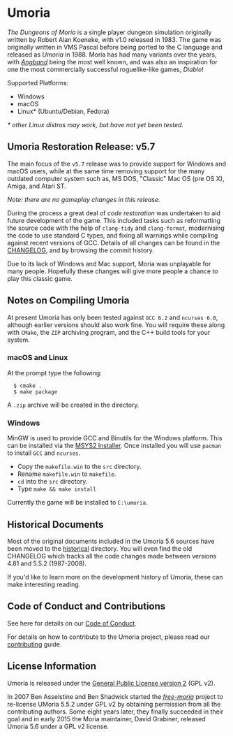# Umoria

_The Dungeons of Moria_ is a single player dungeon simulation originally
written by Robert Alan Koeneke, with v1.0 released in 1983. The game was
originally written in VMS Pascal before being ported to the C language and
released as _Umoria_ in 1988. Moria has had many variants over the years, with
[_Angband_](http://rephial.org/) being the most well known, and was also an
inspiration for one the most commercially successful roguelike-like games,
_Diablo_!

Supported Platforms:

  - Windows
  - macOS
  - Linux* (Ubuntu/Debian, Fedora)

_* other Linux distros may work, but have not yet been tested._


## Umoria Restoration Release: v5.7

The main focus of the `v5.7` release was to provide support for Windows
and macOS users, while at the same time removing support for the many
outdated computer system such as, MS DOS, "Classic" Mac OS (pre OS X), Amiga,
and Atari ST.

_Note: there are no gameplay changes in this release._

During the process a great deal of _code restoration_ was undertaken to aid
future development of the game. This included tasks such as reformatting the
source code with the help of `clang-tidy` and `clang-format`, modernising the
code to use standard C types, and fixing all warnings while compiling against
recent versions of GCC. Details of all changes can be found in the
[CHANGELOG](CHANGELOG.md), and by browsing the commit history.

Due to its lack of Windows and Mac support, Moria was unplayable for many
people. Hopefully these changes will give more people a chance to play this
classic game.


## Notes on Compiling Umoria

At present Umoria has only been tested against `GCC 6.2` and `ncurses 6.0`,
although earlier versions should also work fine. You will require these
along with `CMake`, the `ZIP` archiving program, and the C++ build tools for
your system.


### macOS and Linux

At the prompt type the following:

```
  $ cmake .
  $ make package
```

A `.zip` archive will be created in the directory.


### Windows

MinGW is used to provide GCC and Binutils for the Windows platform. This
can be installed via the [MSYS2 Installer](http://msys2.github.io/). Once
installed you will use `pacman` to install `GCC` and `ncurses`.

- Copy the `makefile.win` to the `src` directory.
- Rename `makefile.win` to `makefile`.
- `cd` into the `src` directory.
- Type `make && make install`

Currently the game will be installed to `C:\umoria`.


## Historical Documents

Most of the original documents included in the Umoria 5.6 sources have been
moved to the [historical](historical/) directory. You will even find the old
CHANGELOG which tracks all the code changes made between versions 4.81 and
5.5.2 (1987-2008).

If you'd like to learn more on the development history of Umoria, these can
make interesting reading.


## Code of Conduct and Contributions

See here for details on our [Code of Conduct](CODE_OF_CONDUCT.md).

For details on how to contribute to the Umoria project, please read our
[contributing](CONTRIBUTING.md) guide.


## License Information

Umoria is released under the [General Public License version 2](LICENSE) (GPL v2).

In 2007 Ben Asselstine and Ben Shadwick started the
[_free-moria_](http://free-moria.sourceforge.net/) project to re-license
UMoria 5.5.2 under GPL v2 by obtaining permission from all the contributing
authors. Some eight years later, they finally succeeded in their goal and in
early 2015 the Moria maintainer, David Grabiner, released Umoria 5.6 under a
GPL v2 license.
